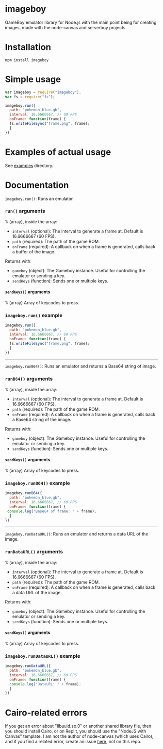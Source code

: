 # imageboy
GameBoy emulator library for Node.js with the main point being for creating images, made with the node-canvas and serverboy projects.

# Installation
```
npm install imageboy
```

# Simple usage
```javascript
var imageboy = require("imageboy");
var fs = require("fs");

imageboy.run({
  path: "pokemon_blue.gb",
  interval: 16.6666667, // 60 FPS
  onFrame: function(frame) {
  fs.writeFileSync("frame.png", frame);
  }
})
```

# Examples of actual usage
See [examples](/examples) directory.

# Documentation
`imageboy.run()`: Runs an emulator. 

### `run()` arguments
1: (array), inside the array:
- `interval` (optional): The interval to generate a frame at. Default is 16.6666667 (60 FPS).
- `path` (required): The path of the game ROM.
- `onFrame` (required): A callback on when a frame is generated, calls back a buffer of the image.

Returns with:
- `gameboy` (object): The Gameboy instance. Useful for controlling the emulator or sending a key.
- `sendKeys` (function): Sends one or multiple keys.

#### `sendKeys()` arguments
1: (array) Array of keycodes to press.

### `imageboy.run()` example
```javascript
imageboy.run({
  path: "pokemon_blue.gb",
  interval: 16.6666667, // 60 FPS
  onFrame: function(frame) {
  fs.writeFileSync("frame.png", frame);
  }
})
  ```
  
---
  
`imageboy.runB64()`: Runs an emulator and returns a Base64 string of image. 

### `runB64()` arguments
1: (array), inside the array:
- `interval` (optional): The interval to generate a frame at. Default is 16.6666667 (60 FPS).
- `path` (required): The path of the game ROM.
- `onFrame` (required): A callback on when a frame is generated, calls back a Base64 string of the image.

Returns with:
- `gameboy` (object): The Gameboy instance. Useful for controlling the emulator or sending a key.
- `sendKeys` (function): Sends one or multiple keys.

#### `sendKeys()` arguments
1: (array) Array of keycodes to press.

### `imageboy.runB64()` example
```javascript
imageboy.runB64({
  path: "pokemon_blue.gb",
  interval: 16.6666667, // 60 FPS
  onFrame: function(frame) {
 console.log("Base64 of frame: " + frame);
  }
})
```
---

`imageboy.runDataURL()`: Runs an emulator and returns a data URL of the image. 

### `runDataURL()` arguments
1: (array), inside the array:
- `interval` (optional): The interval to generate a frame at. Default is 16.6666667 (60 FPS).
- `path` (required): The path of the game ROM.
- `onFrame` (required): A callback on when a frame is generated, calls back a data URL of the image.

Returns with:
- `gameboy` (object): The Gameboy instance. Useful for controlling the emulator or sending a key.
- `sendKeys` (function): Sends one or multiple keys.

#### `sendKeys()` arguments
1: (array) Array of keycodes to press.

### `imageboy.runDataURL()` example
```javascript
imageboy.runDataURL({
  path: "pokemon_blue.gb",
  interval: 16.6666667, // 60 FPS
  onFrame: function(frame) {
  console.log("DataURL: " + frame);
  }
})
```

# Cairo-related errors
If you get an error about "libuuid.so.0" or another shared library file, then you should install Cairo, or on Replit, you should use the "NodeJS with Canvas" template. I am not the author of node-canvas (which uses Cairo), and if you find a related error, create an issue [here](https://github.com/Automattic/node-canvas/issues), not on this repo.
